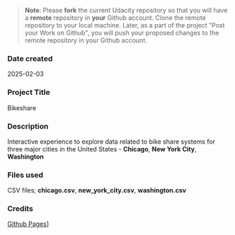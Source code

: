 >**Note**: Please **fork** the current Udacity repository so that you will have a **remote** repository in **your** Github account. Clone the remote repository to your local machine. Later, as a part of the project "Post your Work on Github", you will push your proposed changes to the remote repository in your Github account.

### Date created
2025-02-03

### Project Title
Bikeshare

### Description
Interactive experience to explore data related to bike share systems for three major cities in the United States - **Chicago**, **New York City**, **Washington**

### Files used
CSV files; **chicago.csv**, **new_york_city.csv**, **washington.csv**

### Credits
[Github Pages](https://github.com/udacity/pdsnd_github)]

